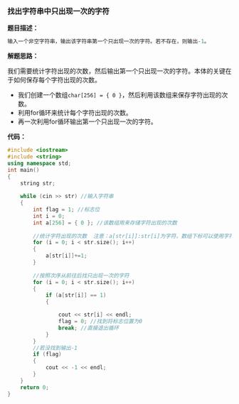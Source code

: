 ### 找出字符串中只出现一次的字符

**题目描述：**

~~~C++
输入一个非空字符串，输出该字符串第一个只出现一次的字符。若不存在，则输出-1。
~~~

**解题思路：**

我们需要统计字符出现的次数，然后输出第一个只出现一次的字符。本体的关键在于如何保存每个字符出现的次数。

* 我们创建一个数组`char[256] = { 0 }`，然后利用该数组来保存字符出现的次数。
* 利用for循环来统计每个字符出现的次数。
* 再一次利用for循环输出第一个只出现一次的字符。

**代码：**

~~~C++
#include <iostream>
#include <string>
using namespace std;
int main()
{
	string str;
	
	while (cin >> str) //输入字符串
	{
		int flag = 1; //标志位
		int i = 0;
		int a[256] = { 0 }; //该数组用来存储字符出现的次数
		
		//统计字符出现的次数  注意：a[str[i]]:str[i]为字符，数组下标可以使用字符。
		for (i = 0; i < str.size(); i++)
		{
			a[str[i]]+=1;
		}
		
		//按照次序从前往后找只出现一次的字符
		for (i = 0; i < str.size(); i++)
		{
			if (a[str[i]] == 1)
			{

				cout << str[i] << endl;
				flag = 0; //找到将标志位置为0
				break; //直接退出循环
			}
		}
		//若没找到输出-1
		if (flag)
		{
			cout << -1 << endl;
		}
	}
	return 0;
}

~~~



